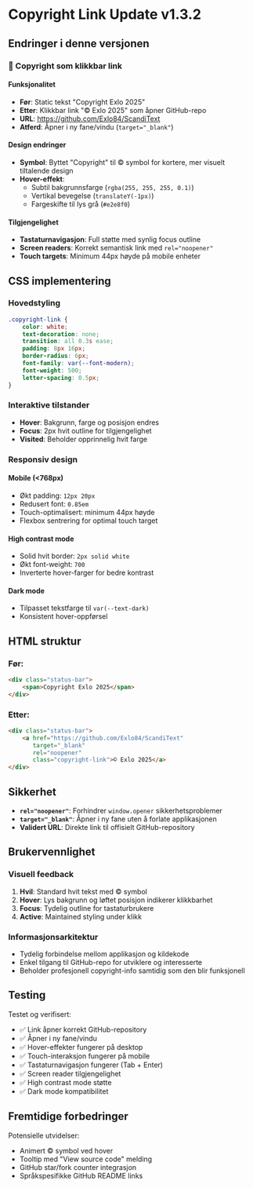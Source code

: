 # Copyright Link Update v1.3.2

## Endringer i denne versjonen

### 🔗 Copyright som klikkbar link

#### Funksjonalitet
- **Før**: Static tekst "Copyright Exlo 2025"
- **Etter**: Klikkbar link "© Exlo 2025" som åpner GitHub-repo
- **URL**: https://github.com/Exlo84/ScandiText
- **Atferd**: Åpner i ny fane/vindu (`target="_blank"`)

#### Design endringer
- **Symbol**: Byttet "Copyright" til © symbol for kortere, mer visuelt tiltalende design
- **Hover-effekt**: 
  - Subtil bakgrunnsfarge (`rgba(255, 255, 255, 0.1)`)
  - Vertikal bevegelse (`translateY(-1px)`)
  - Fargeskifte til lys grå (`#e2e8f0`)

#### Tilgjengelighet
- **Tastaturnavigasjon**: Full støtte med synlig focus outline
- **Screen readers**: Korrekt semantisk link med `rel="noopener"`
- **Touch targets**: Minimum 44px høyde på mobile enheter

## CSS implementering

### Hovedstyling
```css
.copyright-link {
    color: white;
    text-decoration: none;
    transition: all 0.3s ease;
    padding: 8px 16px;
    border-radius: 6px;
    font-family: var(--font-modern);
    font-weight: 500;
    letter-spacing: 0.5px;
}
```

### Interaktive tilstander
- **Hover**: Bakgrunn, farge og posisjon endres
- **Focus**: 2px hvit outline for tilgjengelighet
- **Visited**: Beholder opprinnelig hvit farge

### Responsiv design

#### Mobile (<768px)
- Økt padding: `12px 20px`
- Redusert font: `0.85em`
- Touch-optimalisert: minimum 44px høyde
- Flexbox sentrering for optimal touch target

#### High contrast mode
- Solid hvit border: `2px solid white`
- Økt font-weight: `700`
- Inverterte hover-farger for bedre kontrast

#### Dark mode
- Tilpasset tekstfarge til `var(--text-dark)`
- Konsistent hover-oppførsel

## HTML struktur

### Før:
```html
<div class="status-bar">
    <span>Copyright Exlo 2025</span>
</div>
```

### Etter:
```html
<div class="status-bar">
    <a href="https://github.com/Exlo84/ScandiText" 
       target="_blank" 
       rel="noopener" 
       class="copyright-link">© Exlo 2025</a>
</div>
```

## Sikkerhet

- **`rel="noopener"`**: Forhindrer `window.opener` sikkerhetsproblemer
- **`target="_blank"`**: Åpner i ny fane uten å forlate applikasjonen
- **Validert URL**: Direkte link til offisielt GitHub-repository

## Brukervennlighet

### Visuell feedback
1. **Hvil**: Standard hvit tekst med © symbol
2. **Hover**: Lys bakgrunn og løftet posisjon indikerer klikkbarhet
3. **Focus**: Tydelig outline for tastaturbrukere
4. **Active**: Maintained styling under klikk

### Informasjonsarkitektur
- Tydelig forbindelse mellom applikasjon og kildekode
- Enkel tilgang til GitHub-repo for utviklere og interesserte
- Beholder profesjonell copyright-info samtidig som den blir funksjonell

## Testing

Testet og verifisert:
- ✅ Link åpner korrekt GitHub-repository
- ✅ Åpner i ny fane/vindu
- ✅ Hover-effekter fungerer på desktop
- ✅ Touch-interaksjon fungerer på mobile
- ✅ Tastaturnavigasjon fungerer (Tab + Enter)
- ✅ Screen reader tilgjengelighet 
- ✅ High contrast mode støtte
- ✅ Dark mode kompatibilitet

## Fremtidige forbedringer

Potensielle utvidelser:
- Animert © symbol ved hover
- Tooltip med "View source code" melding
- GitHub star/fork counter integrasjon
- Språkspesifikke GitHub README links
